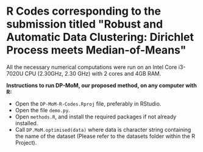 # R Codes corresponding to the submission titled "Robust and Automatic Data Clustering: Dirichlet Process meets Median-of-Means"

All the necessary numerical computations were run on an Intel Core i3-7020U CPU (2.30GHz, 2.30 GHz) with 2 cores and 4GB RAM.

**Instructions to run DP-MoM, our proposed method, on any computer with R:**
- Open the `DP-MoM-R-Codes.Rproj` file, preferably in RStudio.
- Open the file `demo.py`.
- Open `methods.R`, and install the required packages if not already installed.
- Call `DP.MoM.optimised(data)` where data is character string containing the name of the dataset (Please refer to the datasets folder within the R Project).
